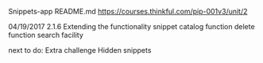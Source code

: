 Snippets-app README.md
https://courses.thinkful.com/pip-001v3/unit/2

04/19/2017
2.1.6 Extending the functionality
snippet catalog function
delete function
search facility

next to do: Extra challenge
Hidden snippets